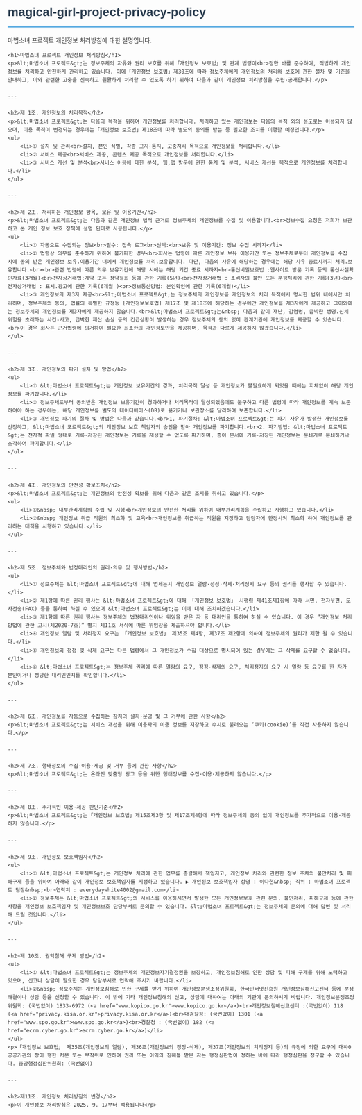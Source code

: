 # magical-girl-project-privacy-policy
마법소녀 프로젝트 개인정보 처리방침에 대한 설명입니다. 
<html lang="ko">
<head>
    <meta charset="UTF-8">
    <meta name="viewport" content="width=device-width, initial-scale=1.0">
    <title>마법소녀 프로젝트 개인정보 처리방침</title>
    <style>
        body {
            font-family: 'Malgun Gothic', '맑은 고딕', sans-serif;
            line-height: 1.6;
            color: #333;
            max-width: 800px;
            margin: 0 auto;
            padding: 20px;
        }
        h1, h2, h3 {
            color: #2c3e50;
        }
        h1 {
            border-bottom: 2px solid #3498db;
            padding-bottom: 10px;
        }
        h2 {
            margin-top: 30px;
            border-bottom: 1px solid #ddd;
            padding-bottom: 5px;
        }
        ul {
            list-style-type: none;
            padding-left: 0;
        }
        li {
            margin-bottom: 10px;
        }
    </style>
</head>
<body>

    <h1>마법소녀 프로젝트 개인정보 처리방침</h1>
    <p>&lt;마법소녀 프로젝트&gt;는 정보주체의 자유와 권리 보호를 위해 ｢개인정보 보호법｣ 및 관계 법령이<br>정한 바를 준수하여, 적법하게 개인정보를 처리하고 안전하게 관리하고 있습니다. 이에 ｢개인정보 보호법｣ 제30조에 따라 정보주체에게 개인정보의 처리와 보호에 관한 절차 및 기준을 안내하고, 이와 관련한 고충을 신속하고 원활하게 처리할 수 있도록 하기 위하여 다음과 같이 개인정보 처리방침을 수립·공개합니다.</p>

    ---

    <h2>제 1조. 개인정보의 처리목적</h2>
    <p>&lt;마법소녀 프로젝트&gt;는 다음의 목적을 위하여 개인정보를 처리합니다. 처리하고 있는 개인정보는 다음의 목적 외의 용도로는 이용되지 않으며, 이용 목적이 변경되는 경우에는 ｢개인정보 보호법｣ 제18조에 따라 별도의 동의를 받는 등 필요한 조치를 이행할 예정입니다.</p>
    <ul>
        <li>① 설치 및 관리<br>설치, 본인 식별, 각종 고지·통지, 고충처리 목적으로 개인정보를 처리합니다.</li>
        <li>② 서비스 제공<br>서비스 제공, 콘텐츠 제공 목적으로 개인정보를 처리합니다.</li>
        <li>③ 서비스 개선 및 분석<br>서비스 이용에 대한 분석, 웹,앱 방문에 관한 통계 및 분석, 서비스 개선을 목적으로 개인정보를 처리합니다.</li>
    </ul>

    ---

    <h2>제 2조. 처리하는 개인정보 항목, 보유 및 이용기간</h2>
    <p>&lt;마법소녀 프로젝트&gt;는 다음과 같은 개인정보 법적 근거로 정보주체의 개인정보를 수집 및 이용합니다.<br>정보수집 요청은 저희가 보관하고 본 개인 정보 보호 정책에 설명 된대로 사용됩니다.</p>
    <ul>
        <li>① 자동으로 수집되는 정보<br>필수: 접속 로그<br>선택:<br>보유 및 이용기간: 정보 수집 시까지</li>
        <li>② 법령상 의무를 준수하기 위하여 불가피한 경우<br>회사는 법령에 따른 개인정보 보유 이용기간 또는 정보주체로부터 개인정보를 수집 시에 동의 받은 개인정보 보유.이용기간 내에서 개인정보를 처리.보유합니다. 다만, 다음의 사유에 해당하는 경우에는 해당 사유 종료시까지 처리.보유합니다.<br><br>관련 법령에 따른 의무 보유기간에 해당 시에는 해당 기간 종료 시까지<br>통신비밀보호법 :웹사이트 방문 기록 등의 통신사실확인자료(3개월)<br>전자상거래법:계약 또는 청약철회 등에 관한 기록(5년)<br>전자상거래법 : 소비자의 불만 또는 분쟁처리에 관한 기록(3년)<br>전자상거래법 : 표시.광고에 관한 기록(6개월 )<br>정보통신망법: 본인확인에 관한 기록(6개월)</li>
        <li>③ 개인정보의 제3자 제공<br>&lt;마법소녀 프로젝트&gt;는 정보주체의 개인정보를 개인정보의 처리 목적에서 명시한 범위 내에서만 처리하며, 정보주체의 동의, 법률의 특별한 규정등 [개인정보보호법] 제17조 및 제18조에 해당하는 경우에만 개인정보를 제3자에게 제공하고 그이외에는 정보주체의 개인정보를 제3자에게 제공하지 않습니다.<br>&lt;마법소녀 프로젝트&gt;는&nbsp; 다음과 같이 재난, 감염병, 급박한 생명.신체 위험을 초래하는 사건-사고, 급박한 재산 손실 등의 긴급상황이 발생하는 경우 정보주체의 동의 없이 관계기관에 개인정보를 제공할 수 있습니다.<br>이 경우 회사는 근거법령에 의거하여 필요한 최소한의 개인정보만을 제공하며, 목적과 다르게 제공하지 않겠습니다.</li>
    </ul>

    ---

    <h2>제 3조. 개인정보의 파기 절차 및 방법</h2>
    <ul>
        <li>① &lt;마법소녀 프로젝트&gt;는 개인정보 보유기간의 경과, 처리목적 달성 등 개인정보가 불필요하게 되었을 때에는 지체없이 해당 개인정보를 파기합니다.</li>
        <li>② 정보주체로부터 동의받은 개인정보 보유기간이 경과하거나 처리목적이 달성되었음에도 불구하고 다른 법령에 따라 개인정보를 계속 보존하여야 하는 경우에는, 해당 개인정보를 별도의 데이터베이스(DB)로 옮기거나 보관장소를 달리하여 보존합니다.</li>
        <li>③ 개인정보 파기의 절차 및 방법은 다음과 같습니다.<br>1. 파기절차: &lt;마법소녀 프로젝트&gt;는 파기 사유가 발생한 개인정보를 선정하고, &lt;마법소녀 포르젝트&gt;의 개인정보 보호 책임자의 승인을 받아 개인정보를 파기합니다.<br>2. 파기방법: &lt;마법소녀 프로젝트&gt;는 전자적 파일 형태로 기록·저장된 개인정보는 기록을 재생할 수 없도록 파기하며, 종이 문서에 기록·저장된 개인정보는 분쇄기로 분쇄하거나 소각하여 파기합니다.</li>
    </ul>

    ---

    <h2>제 4조. 개인정보의 안전성 확보조치</h2>
    <p>&lt;마법소녀 프로젝트&gt;는 개인정보의 안전성 확보를 위해 다음과 같은 조치를 취하고 있습니다.</p>
    <ul>
        <li>①&nbsp; 내부관리계획의 수립 및 시행<br>개인정보의 안전한 처리를 위하여 내부관리계획을 수립하고 시행하고 있습니다.</li>
        <li>②&nbsp; 개인정보 취급 직원의 최소화 및 교육<br>개인정보를 취급하는 직원을 지정하고 담당자에 한정시켜 최소화 하여 개인정보를 관리하는 대책을 시행하고 있습니다.</li>
    </ul>

    ---

    <h2>제 5조. 정보주체와 법정대리인의 권리·의무 및 행사방법</h2>
    <ul>
        <li>① 정보주체는 &lt;마법소녀 프로젝트&gt;에 대해 언제든지 개인정보 열람·정정·삭제·처리정지 요구 등의 권리를 행사할 수 있습니다.</li>
        <li>② 제1항에 따른 권리 행사는 &lt;마법소녀 프로젝트&gt;에 대해 「개인정보 보호법」 시행령 제41조제1항에 따라 서면, 전자우편, 모사전송(FAX) 등을 통하여 하실 수 있으며 &lt;마법소녀 프로젝트&gt;는 이에 대해 조치하겠습니다.</li>
        <li>③ 제1항에 따른 권리 행사는 정보주체의 법정대리인이나 위임을 받은 자 등 대리인을 통하여 하실 수 있습니다. 이 경우 “개인정보 처리 방법에 관한 고시(제2020-7호)” 별지 제11호 서식에 따른 위임장을 제출하셔야 합니다.</li>
        <li>④ 개인정보 열람 및 처리정지 요구는 「개인정보 보호법」 제35조 제4항, 제37조 제2항에 의하여 정보주체의 권리가 제한 될 수 있습니다.</li>
        <li>⑤ 개인정보의 정정 및 삭제 요구는 다른 법령에서 그 개인정보가 수집 대상으로 명시되어 있는 경우에는 그 삭제를 요구할 수 없습니다.</li>
        <li>⑥ &lt;마법소녀 프로젝트&gt;는 정보주체 권리에 따른 열람의 요구, 정정·삭제의 요구, 처리정지의 요구 시 열람 등 요구를 한 자가 본인이거나 정당한 대리인인지를 확인합니다.</li>
    </ul>

    ---

    <h2>제 6조. 개인정보를 자동으로 수집하는 장치의 설치·운영 및 그 거부에 관한 사항</h2>
    <p>&lt;마법소녀 프로젝트&gt;는 서비스 개선을 위해 이용자의 이용 정보를 저장하고 수시로 불러오는 ‘쿠키(cookie)’를 직접 사용하지 않습니다.</p>

    ---

    <h2>제 7조. 행태정보의 수집·이용·제공 및 거부 등에 관한 사항</h2>
    <p>&lt;마법소녀 프로젝트&gt;는 온라인 맞춤형 광고 등을 위한 행태정보를 수집·이용·제공하지 않습니다.</p>

    ---

    <h2>제 8조. 추가적인 이용·제공 판단기준</h2>
    <p>&lt;마법소녀 프로젝트&gt;는 ｢개인정보 보호법｣ 제15조제3항 및 제17조제4항에 따라 정보주체의 동의 없이 개인정보를 추가적으로 이용·제공하지 않습니다.</p>

    ---

    <h2>제 9조. 개인정보 보호책임자</h2>
    <ul>
        <li>① &lt;마법소녀 프로젝트&gt;는 개인정보 처리에 관한 업무를 총괄해서 책임지고, 개인정보 처리와 관련한 정보 주체의 불만처리 및 피해구제 등을 위하여 아래와 같이 개인정보 보호책임자를 지정하고 있습니다. ▶ 개인정보 보호책임자 성명 : 이다현&nbsp; 직위 : 마법소녀 프로젝트 팀장&nbsp;<br>연락처 : everydaywhite4002@gmail.com</li>
        <li>② 정보주체는 &lt;마법소녀 프로젝트&gt;의 서비스를 이용하시면서 발생한 모든 개인정보보호 관련 문의, 불만처리, 피해구제 등에 관한 사항을 개인정보 보호책임자 및 개인정보보호 담당부서로 문의할 수 있습니다. &lt;마법소녀 프로젝트&gt;는 정보주체의 문의에 대해 답변 및 처리해 드릴 것입니다.</li>
    </ul>

    ---

    <h2>제 10조. 권익침해 구제 방법</h2>
    <ul>
        <li>① &lt;마법소녀 프로젝트&gt;는 정보주체의 개인정보자기결정권을 보장하고, 개인정보침해로 인한 상담 및 피해 구제를 위해 노력하고 있으며, 신고나 상담이 필요한 경우 담당부서로 연락해 주시기 바랍니다.</li>
        <li>②&nbsp; 정보주체는 개인정보침해로 인한 구제틀 받기 위하여 개인정보분쟁조정위원회, 한국인터넷진흥원 개인정보침해신고센터 등에 분쟁해결이나 상담 등을 신청할 수 있습니다. 이 밖에 기타 개인정보침해의 신고, 상담에 대하여는 아래의 기관에 문의하시기 바랍니다. 개인정보분쟁조정위원회: (국번없이) 1833-6972 (<a href="www.kopico.go.kr">www.kopico.go.kr</a>)<br>개인정보침해신고센터 :(국번없이) 118 (<a href="privacy.kisa.or.kr">privacy.kisa.or.kr</a>)<br>대검찰청: (국번없이) 1301 (<a href="www.spo.go.kr">www.spo.go.kr</a>)<br>경찰청 : (국번없이) 182 (<a href="ecrm.cyber.go.kr">ecrm.cyber.go.kr</a>)</li>
    </ul>
    <p>「개인정보 보호법」 제35조(개인정보의 열람), 제36조(개인정보의 정정-삭제), 제37조(개인정보의 처리정지 등)의 규정에 의한 요구에 대하0 공공기관의 장이 행한 처분 또는 부작위로 인하여 권리 또는 이익의 침해틀 받은 자는 행정심판법이 정하는 바에 따라 행정심판을 청구할 수 있습니다. 중앙행정심판위원회: (국번없이)
 
    ---

    <h2>제11조. 개인정보 처리방침의 변경</h2>
    <p>이 개인정보 처리방침은 2025. 9. 17부터 적용됩니다</p>

